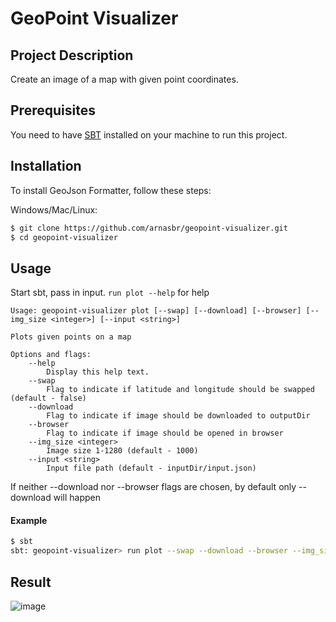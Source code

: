 # GeoPoint Visualizer

## Project Description

Create an image of a map with given point coordinates.

## Prerequisites
You need to have [SBT](https://www.scala-sbt.org/download.html) installed on your machine to run this project.

## Installation

To install GeoJson Formatter, follow these steps:

Windows/Mac/Linux:

```bash
$ git clone https://github.com/arnasbr/geopoint-visualizer.git
$ cd geopoint-visualizer
```

## Usage
Start sbt, pass in input. `run plot --help` for help

```
Usage: geopoint-visualizer plot [--swap] [--download] [--browser] [--img_size <integer>] [--input <string>]

Plots given points on a map

Options and flags:
    --help
        Display this help text.
    --swap
        Flag to indicate if latitude and longitude should be swapped (default - false)
    --download
        Flag to indicate if image should be downloaded to outputDir
    --browser
        Flag to indicate if image should be opened in browser
    --img_size <integer>
        Image size 1-1280 (default - 1000)
    --input <string>
        Input file path (default - inputDir/input.json)
```

If neither --download nor --browser flags are chosen, by default only --download will happen

#### Example
```bash
$ sbt
sbt: geopoint-visualizer> run plot --swap --download --browser --img_size 1000 --input "inputDir/input.json"
```

## Result

![image](https://github.com/arnasbr/geopoint-visualizer/assets/140691866/dd311615-b5e2-4135-b26b-3f69e4e73a20)



